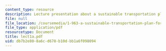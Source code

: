 ```yaml
---
content_type: resource
description: Lecture presentation about a sustainable transportation plan for MIT.
file: null
file_location: /coursemedia/1-963-a-sustainable-transportation-plan-for-mit-spring-2007/db7b2e808a6cd678b10dbb1a6f098094_lect1a.pdf
file_type: application/pdf
resourcetype: Document
title: lect1a.pdf
uid: db7b2e80-8a6c-d678-b10d-bb1a6f098094
---
```

